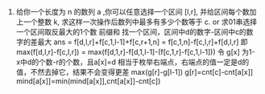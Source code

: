 1. 给你一个长度为 n 的数列 a ,你可以任意选择一个区间 [l,r], 并给区间每个数加上一个整数 k, 求这样一次操作后数列中最多有多少个数等于 c.
   or 求01串选择一个区间取反最大的1个数
   前缀和
   找一个区间，区间中d的数字-区间中c的数字的差最大 ans = f[d,l,r]+f[c,1,l-1]+f[c,r+1,n] = f[c,1,n]-f[c,l,r]+f[d,l,r]
   即max(f[d,l,r]-f[c,l,r]) = max(f[d,1,r]-f[d,1,l-1]-(f[c,1,r]-f[c,1,l-1]))
   令 g[x] 为1-x中d的个数-r的个数，且a[x]=d 相当于枚举右端点，右端点的值一定是d的值，不然去掉它，结果不会变得更差
    max(g[r]-g[l-1]) g[r]=cnt[c]-cnt[a[x]] mind[a[x]]=min(mind[a[x]],cnt[a[x]]-cnt[c])